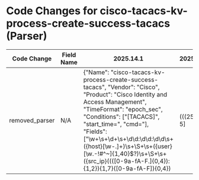 # Code Changes for cisco-tacacs-kv-process-create-success-tacacs (Parser)

| Code Change | Field Name | 2025.14.1 | 2025.15.1 |
|-------------|------------|-----------|------------|
| removed_parser | N/A | {"Name": "cisco-tacacs-kv-process-create-success-tacacs", "Vendor": "Cisco", "Product": "Cisco Identity and Access Management", "TimeFormat": "epoch_sec", "Conditions": ["[TACACS]", "start_time=", "cmd="], "Fields": ["\w+\s+\d+\s+\d\d:\d\d:\d\d\s+({host}[\w\-.]+)\s+\S+\s+({user}[\w\.\-\!\#\^\~]{1,40}\$?)\s+\S+\s+({src_ip}((([0-9a-fA-F.]{0,4}):{1,2}){1,7}([0-9a-fA-F]){0,4})|(((25[0-5]|(2[0-4]|1\d|[0-9]|)\d)\.?\b){4}))(:({src_port}\d+))?\s+", "start_time=({time}\d{10})", "cmd=\S+\s+({process_command_line}.+?)\s*$", "cmd=\S+\s+({process_name}[^\s]+)"], "ParserVersion": "v1.0.0"} | N/A |